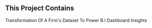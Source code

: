 ## This Project Contains 
Transformation Of A Firm's Dataset To Power B.I Dashboard Insights
              

